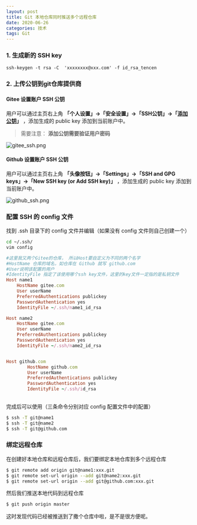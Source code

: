```yaml
---
layout: post
title: Git 本地仓库同时推送多个远程仓库
date: 2020-06-26
categories: 技术
tags: Git
---
```


### 1. 生成新的 SSH key

~~~shell
ssh-keygen -t rsa -C  'xxxxxxxx@xxx.com' -f id_rsa_tencen
~~~

### 2. 上传公钥到git仓库提供商

#### Gitee 设置账户 SSH 公钥

用户可以通过主页右上角 **「个人设置」->「安全设置」->「SSH公钥」->「[添加公钥](https://gitee.com/profile/sshkeys)」** ，添加生成的 public key 添加到当前账户中。

> 需要注意： **添加公钥需要验证用户密码**

![gitee_ssh.png](https://i.loli.net/2020/06/26/6N8PziKCtpTGWhZ.png)

#### Github 设置账户 SSH 公钥

用户可以通过主页右上角 **「头像按钮」->「Settings」->「SSH and GPG keys」->「New SSH key (or Add SSH key)」** ，添加生成的 public key 添加到当前账户中。

![github_ssh.png](https://i.loli.net/2020/06/26/REPdXyWTgs3Dp42.png)

### 配置 SSH 的 config 文件

找到 .ssh 目录下的 config 文件并编辑（如果没有 config 文件则自己创建一个）

~~~bash
cd ~/.ssh/
vim config
~~~

~~~ruby
#这里我又两个Gitee的仓库， 所以Host要自定义为不同的两个名字
#HostName 仓库的域名，如仓库在 Github 就写 github.com
#User说明该配置的用户
#IdentityFile 指定了该使用哪个ssh key文件，这里的key文件一定指的是私钥文件
Host name1	
	HostName gitee.com
	User userName
	PreferredAuthentications publickey
	PasswordAuthentication yes
	IdentityFile ~/.ssh/name1_id_rsa

Host name2
	HostName gitee.com
	User userName
	PreferredAuthentications publickey
	PasswordAuthentication yes
	IdentityFile ~/.ssh/name2_id_rsa


Host github.com
        HostName github.com
        User userName
        PreferredAuthentications publickey
        PasswordAuthentication yes
        IdentityFile ~/.ssh/id_rsa
	
~~~

完成后可以使用（三条命令分别对应 config 配置文件中的配置）

~~~bash
$ ssh -T git@name1
$ ssh -T git@name2
$ ssh -T git@github.com
~~~



### 绑定远程仓库

在创建好本地仓库和远程仓库后，我们要绑定本地仓库到多个远程仓库

~~~bash
$ git remote add origin git@name1:xxx.git
$ git remote set-url origin --add git@name2:xxx.git
$ git remote set-url origin --add git@github.com:xxx.git
~~~

然后我们推送本地代码到远程仓库

~~~bash
$ git push origin master
~~~

这时发现代码已经被推送到了撒个仓库中啦，是不是很方便呢。